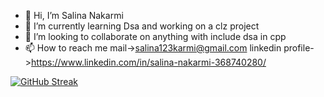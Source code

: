- 👋 Hi, I’m Salina Nakarmi
- 🌱 I’m currently learning Dsa and working on a clz project
- 💞️ I’m looking to collaborate on anything with include dsa in cpp
- 📫 How to reach me  mail->salina123karmi@gmail.com  linkedin profile->https://www.linkedin.com/in/salina-nakarmi-368740280/

  
[![GitHub Streak](https://streak-stats.demolab.com/?user=salina-nakarmi)](https://git.io/streak-stats)

